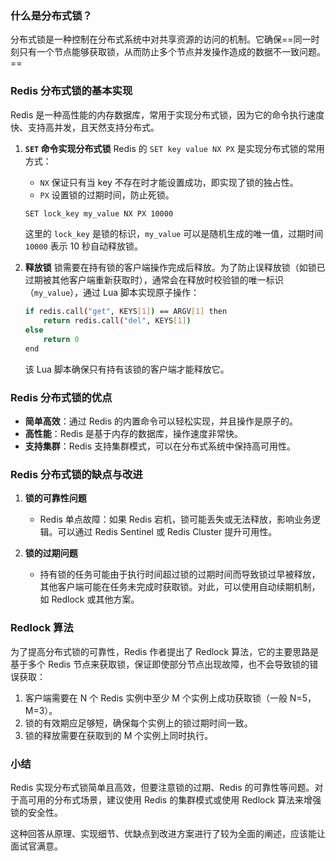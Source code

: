 ### 什么是分布式锁？

分布式锁是一种控制在分布式系统中对共享资源的访问的机制。它确保==同一时刻只有一个节点能够获取锁，从而防止多个节点并发操作造成的数据不一致问题。==

### Redis 分布式锁的基本实现

Redis 是一种高性能的内存数据库，常用于实现分布式锁，因为它的命令执行速度快、支持高并发，且天然支持分布式。

1. **`SET` 命令实现分布式锁**
   Redis 的 `SET key value NX PX` 是实现分布式锁的常用方式：
   
   - `NX` 保证只有当 key 不存在时才能设置成功，即实现了锁的独占性。
   - `PX` 设置锁的过期时间，防止死锁。
   
   ```bash
   SET lock_key my_value NX PX 10000
   ```
   
   这里的 `lock_key` 是锁的标识，`my_value` 可以是随机生成的唯一值，过期时间 `10000` 表示 10 秒自动释放锁。
   
2. **释放锁**
   锁需要在持有锁的客户端操作完成后释放。为了防止误释放锁（如锁已过期被其他客户端重新获取时），通常会在释放时校验锁的唯一标识（`my_value`），通过 Lua 脚本实现原子操作：

   ```bash
   if redis.call("get", KEYS[1]) == ARGV[1] then
       return redis.call("del", KEYS[1])
   else
       return 0
   end
   ```

   该 Lua 脚本确保只有持有该锁的客户端才能释放它。

### Redis 分布式锁的优点
- **简单高效**：通过 Redis 的内置命令可以轻松实现，并且操作是原子的。
- **高性能**：Redis 是基于内存的数据库，操作速度非常快。
- **支持集群**：Redis 支持集群模式，可以在分布式系统中保持高可用性。

### Redis 分布式锁的缺点与改进
1. **锁的可靠性问题**
   - Redis 单点故障：如果 Redis 宕机，锁可能丢失或无法释放，影响业务逻辑。可以通过 Redis Sentinel 或 Redis Cluster 提升可用性。
   
2. **锁的过期问题**
   - 持有锁的任务可能由于执行时间超过锁的过期时间而导致锁过早被释放，其他客户端可能在任务未完成时获取锁。对此，可以使用自动续期机制，如 Redlock 或其他方案。

### Redlock 算法
为了提高分布式锁的可靠性，Redis 作者提出了 Redlock 算法，它的主要思路是基于多个 Redis 节点来获取锁，保证即使部分节点出现故障，也不会导致锁的错误获取：
1. 客户端需要在 N 个 Redis 实例中至少 M 个实例上成功获取锁（一般 N=5，M=3）。
2. 锁的有效期应足够短，确保每个实例上的锁过期时间一致。
3. 锁的释放需要在获取到的 M 个实例上同时执行。

### 小结
Redis 实现分布式锁简单且高效，但要注意锁的过期、Redis 的可靠性等问题。对于高可用的分布式场景，建议使用 Redis 的集群模式或使用 Redlock 算法来增强锁的安全性。

这种回答从原理、实现细节、优缺点到改进方案进行了较为全面的阐述，应该能让面试官满意。